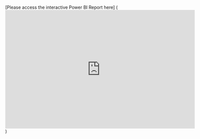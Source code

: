 [Please access the interactive Power BI Report here] (<iframe title="EmployeeDetails" width="600" height="373.5" src="https://app.powerbi.com/view?r=eyJrIjoiNzk0ZGM4ZTYtMGMyZS00N2YyLTk5NGYtOTZkYjRjZWE1OWExIiwidCI6IjRiMjgyNDVlLTQ2OTItNGQwNi05NjJjLTY3NzIwMTQ0NmNhZCJ9" frameborder="0" allowFullScreen="true"></iframe>)
